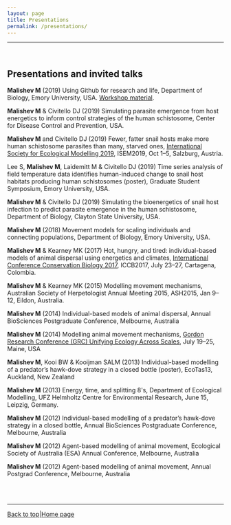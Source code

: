 ```yaml
---
layout: page
title: Presentations    
permalink: /presentations/
---  
```

<a id="top"></a>

******      

<br>

## Presentations and invited talks    

**Malishev M** (2019) Using Github for research and life, Department of Biology, Emory University, USA. [Workshop material](https://github.com/darwinanddavis/githubpres).            

**Malishev M** & Civitello DJ (2019) Simulating parasite emergence from host energetics to inform control strategies of the human schistosome, Center for Disease Control and Prevention, USA.    

**Malishev M** and Civitello DJ (2019) Fewer, fatter snail hosts make more human schistosome parasites than many, starved ones, [International Society for Ecological Modelling 2019](https://www.elsevier.com/events/conferences/international-society-for-ecological-modelling-global-conference/programme), ISEM2019, Oct 1–5, Salzburg, Austria.             

Lee S, **Malishev M**, Laidemitt M & Civitello DJ (2019) Time series analysis of field temperature data identifies human-induced change to snail host habitats producing human schistosomes (poster), Graduate Student Symposium, Emory University, USA.      

**Malishev M** & Civitello DJ (2019) Simulating the bioenergetics of snail host infection to predict parasite emergence in the human schistosome, Department of Biology, Clayton State University, USA.    

**Malishev M** (2018) Movement models for scaling individuals and connecting populations, Department of Biology, Emory University, USA.   

**Malishev M** & Kearney MK (2017) Hot, hungry, and tired: individual-based models of animal dispersal using energetics and climates, [International Conference Conservation Biology 2017](https://conbio.org/images/content_conferences/ICCB2017_Program_web.pdf), ICCB2017, July 23–27, Cartagena, Colombia.    	   

**Malishev M** & Kearney MK (2015) Modelling movement mechanisms, Australian Society of Herpetologist Annual Meeting 2015, ASH2015, Jan 9–12, Eildon, Australia.    

**Malishev M** (2014) Individual-based models of animal dispersal, Annual BioSciences Postgraduate Conference, Melbourne, Australia	  

**Malishev M** (2014) Modelling animal movement mechanisms, [Gordon Research Conference (GRC) Unifying Ecology Across Scales](https://www.grc.org/unifying-ecology-across-scales-grs-conference/2014/), July 19–25, Maine, USA    

**Malishev M**, Kooi BW & Kooijman SALM (2013) Individual-based modelling of a predator’s hawk-dove strategy in a closed bottle (poster), EcoTas13, Auckland, New Zealand  

**Malishev M** (2013) Energy, time, and splitting 8's, Department of Ecological Modelling, UFZ Helmholtz Centre for Environmental Research, June 15, Leipzig, Germany.    

**Malishev M** (2012) Individual-based modelling of a predator’s hawk-dove strategy in a closed bottle, Annual BioSciences Postgraduate Conference, Melbourne, Australia 	  

**Malishev M** (2012) Agent-based modelling of animal movement, Ecological Society of Australia (ESA) Annual Conference, Melbourne, Australia  	  

**Malishev M** (2012) Agent-based modelling of animal movement, Annual Postgrad Conference, Melbourne, Australia    

<br>  
<br>  
  
******  

[Back to top](#top)|[Home page](./index.md)
